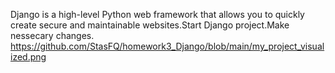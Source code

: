 Django is a high-level Python web framework that allows you to quickly create secure and maintainable websites.Start Django project.Make nessecary changes. 
https://github.com/StasFQ/homework3_Django/blob/main/my_project_visualized.png
